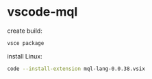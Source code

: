 # vscode-mql

create build:
```sh
vsce package
```

install Linux:
```sh
code --install-extension mql-lang-0.0.38.vsix
```